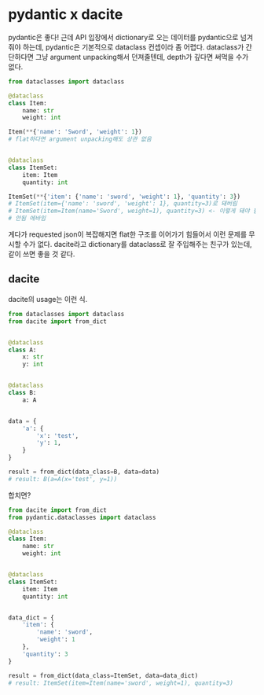 # pydantic x dacite
pydantic은 좋다! 근데 API 입장에서 dictionary로 오는 데이터를 pydantic으로 넘겨줘야 하는데, pydantic은 기본적으로 dataclass 컨셉이라 좀 어렵다. dataclass가 간단하다면 그냥 argument unpacking해서 던져줄텐데, depth가 깊다면 써먹을 수가 없다.

```python
from dataclasses import dataclass

@dataclass
class Item:
    name: str
    weight: int

Item(**{'name': 'Sword', 'weight': 1})
# flat하다면 argument unpacking해도 상관 없음


@dataclass
class ItemSet:
    item: Item
    quantity: int

ItemSet(**{'item': {'name': 'sword', 'weight': 1}, 'quantity': 3})
# ItemSet(item={'name': 'sword', 'weight': 1}, quantity=3)로 돼버림
# ItemSet(item=Item(name='Sword', weight=1), quantity=3) <- 이렇게 돼야 함
# 안됨 에바임
```

게다가 requested json이 복잡해지면 flat한 구조를 이어가기 힘들어서 이런 문제를 무시할 수가 없다. dacite라고 dictionary를 dataclass로 잘 주입해주는 친구가 있는데, 같이 쓰면 좋을 것 같다.

## dacite
dacite의 usage는 이런 식.

```python
from dataclasses import dataclass
from dacite import from_dict


@dataclass
class A:
    x: str
    y: int


@dataclass
class B:
    a: A


data = {
    'a': {
        'x': 'test',
        'y': 1,
    }
}

result = from_dict(data_class=B, data=data)
# result: B(a=A(x='test', y=1))
```

합치면?

```python
from dacite import from_dict
from pydantic.dataclasses import dataclass

@dataclass
class Item:
    name: str
    weight: int


@dataclass
class ItemSet:
    item: Item
    quantity: int


data_dict = {
    'item': {
        'name': 'sword',
        'weight': 1
    },
    'quantity': 3
}

result = from_dict(data_class=ItemSet, data=data_dict)
# result: ItemSet(item=Item(name='sword', weight=1), quantity=3)
```
